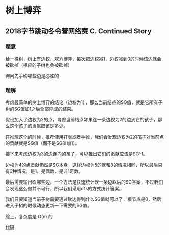 # 树上博弈

## 2018字节跳动冬令营网络赛 C. Continued Story

### 题意

给一棵树，树上有边权，双方博弈，每次把边权减1，边权减到0的时候该边就会被砍掉（相应的子树也会被砍掉）

询问先手砍哪些边是必胜的

### 题解

考虑最简单的树上博弈的结论（边权为1），那么当前结点的SG值，就是它所有子树的SG值加1之后全部异或的结果。

假设加入了边权为2的点，考虑当前结点如果连一条边权为2的边到它的孩子，那么这个孩子的贡献应该是多少。

在推理这个的时候，推荐使用打表或者手推，我们会发现边权为2的孩子对当前点的贡献就是SG值（而不是SG值加1）。

接下来考虑边权为3的边连向的孩子，可以推出它们的贡献应该是SG^1。

边权为4的点贡献仍然是SG本身，这样边权为5的就和3的情况相同，所以最后只有3种情况，是1，是偶数，是非1奇数。

最后需要输出砍哪些边，一个方法是快速统计砍一条边以后的SG答案，不过我们会发现这么做并不可行，所以我们采用dfs的方式统计答案。

我们只要知道当前子树需要通过砍边得到什么SG值就可以了，根节点是0，然后进入子树的时候动态更新一下需要的SG值。

综上，复杂度是 O(n) 的

[代码](https://github.com/DSaurus/ACM_note/blob/master/data/bytedance_wc2018_c.cpp)
